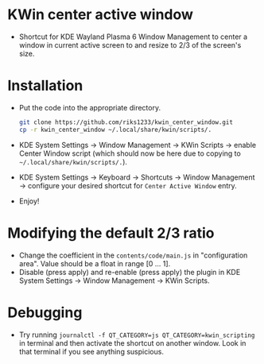 # KWin center active window

- Shortcut for KDE Wayland Plasma 6 Window Management to center a window in current active screen to and resize to 2/3 of the screen's size.

# Installation

- Put the code into the appropriate directory.

  ```bash
  git clone https://github.com/riks1233/kwin_center_window.git
  cp -r kwin_center_window ~/.local/share/kwin/scripts/.
  ```
- KDE System Settings -> Window Management -> KWin Scripts -> enable Center Window script (which should now be here due to copying to `~/.local/share/kwin/scripts/.`).
- KDE System Settings -> Keyboard -> Shortcuts -> Window Management -> configure your desired shortcut for `Center Active Window` entry.
- Enjoy!

# Modifying the default 2/3 ratio

- Change the coefficient in the `contents/code/main.js` in "configuration area". Value should be a float in range [0 ... 1].
- Disable (press apply) and re-enable (press apply) the plugin in KDE System Settings -> Window Management -> KWin Scripts.

# Debugging

- Try running `journalctl -f QT_CATEGORY=js QT_CATEGORY=kwin_scripting` in terminal and then activate the shortcut on another window. Look in that terminal if you see anything suspicious.
